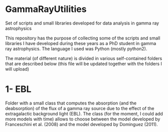 # GammaRayUtilities
Set of scripts and small libraries developed for data analysis in gamma ray astrophysics

This repository has the purpose of collecting some of the scripts and small libraries I have developed during these years as a PhD student in gamma ray astrophysics. The language I used was Python (mostly python2).

The material (of different nature) is divided in various self-contained folders that are described below (this file will be updated together with the folders I will upload)

# 1- EBL
Folder with a small class that computes the absorption (and the deabsorption) of the flux of a gamma ray source due to the effect of the extragalactic background light (EBL). The class (for the moment, I could add more models with time) allows to choose between the model developed by Franceschini et al. (2008) and the model developed by Dominguez (2011).
